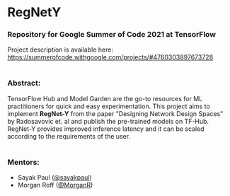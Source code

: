# RegNetY

### Repository for Google Summer of Code 2021 at TensorFlow

Project description is available here: https://summerofcode.withgoogle.com/projects/#4760303897673728
<br><br>

### Abstract:   
TensorFlow Hub and Model Garden are the go-to resources for ML practitioners for quick and easy experimentation. This project aims to implement **RegNet-Y** from the paper "Designing Network Design Spaces" by Radosavovic et. al and publish the pre-trained models on TF-Hub. RegNet-Y provides improved inference latency and it can be scaled according to the requirements of the user.
<br><br>

### Mentors:
- Sayak Paul ([@sayakpaul](https://github.com/sayakpaul))
- Morgan Roff ([@MorganR](https://github.com/MorganR))
